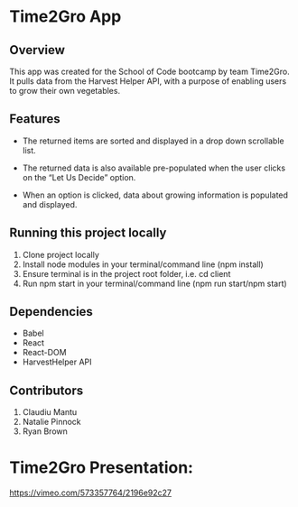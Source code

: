 # Time2Gro App

## Overview 

This app was created for the School of Code bootcamp by team Time2Gro. It pulls data from the Harvest Helper API, with a purpose of enabling users to grow their own vegetables. 

## Features

* The returned items are sorted and displayed in a drop down scrollable list.

* The returned data is also available pre-populated when the user clicks on the “Let Us Decide” option.

* When an option is clicked, data about growing information is populated and displayed.

## Running this project locally

1. Clone project locally
2. Install node modules in your terminal/command line (npm install)
3. Ensure terminal is in the project root folder, i.e. cd client
4. Run npm start in your terminal/command line (npm run start/npm start)

## Dependencies

* Babel
* React
* React-DOM
* HarvestHelper API

## Contributors

1. Claudiu Mantu
2. Natalie Pinnock 
3. Ryan Brown

# Time2Gro Presentation: 

https://vimeo.com/573357764/2196e92c27

